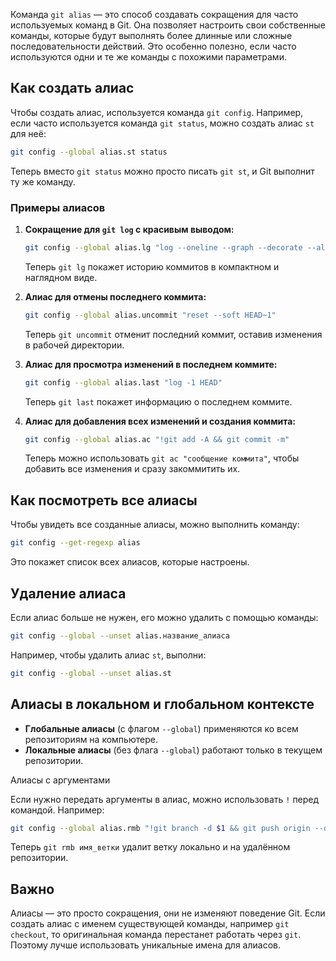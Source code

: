 Команда `git alias` — это способ создавать сокращения для часто используемых команд в Git. Она позволяет настроить свои собственные команды, которые будут выполнять более длинные или сложные последовательности действий. Это особенно полезно, если часто используются одни и те же команды с похожими параметрами.

## Как создать алиас

Чтобы создать алиас, используется команда `git config`. Например, если часто используется команда `git status`, можно создать алиас `st` для неё:

```bash
git config --global alias.st status
```

Теперь вместо `git status` можно просто писать `git st`, и Git выполнит ту же команду.
### Примеры алиасов

1. **Сокращение для `git log` с красивым выводом:**
   ```bash
   git config --global alias.lg "log --oneline --graph --decorate --all"
   ```
   Теперь `git lg` покажет историю коммитов в компактном и наглядном виде.

2. **Алиас для отмены последнего коммита:**
   ```bash
   git config --global alias.uncommit "reset --soft HEAD~1"
   ```
   Теперь `git uncommit` отменит последний коммит, оставив изменения в рабочей директории.

3. **Алиас для просмотра изменений в последнем коммите:**
   ```bash
   git config --global alias.last "log -1 HEAD"
   ```
   Теперь `git last` покажет информацию о последнем коммите.

4. **Алиас для добавления всех изменений и создания коммита:**
   ```bash
   git config --global alias.ac "!git add -A && git commit -m"
   ```
   Теперь можно использовать `git ac "сообщение коммита"`, чтобы добавить все изменения и сразу закоммитить их.

## Как посмотреть все алиасы

Чтобы увидеть все созданные алиасы, можно выполнить команду:
```bash
git config --get-regexp alias
```
Это покажет список всех алиасов, которые настроены.

## Удаление алиаса

Если алиас больше не нужен, его можно удалить с помощью команды:
```bash
git config --global --unset alias.название_алиаса
```
Например, чтобы удалить алиас `st`, выполни:
```bash
git config --global --unset alias.st
```

## Алиасы в локальном и глобальном контексте

- **Глобальные алиасы** (с флагом `--global`) применяются ко всем репозиториям на компьютере.
- **Локальные алиасы** (без флага `--global`) работают только в текущем репозитории.

 Алиасы с аргументами

Если нужно передать аргументы в алиас, можно использовать `!` перед командой. Например:
```bash
git config --global alias.rmb "!git branch -d $1 && git push origin --delete $1"
```
Теперь `git rmb имя_ветки` удалит ветку локально и на удалённом репозитории.

## Важно

Алиасы — это просто сокращения, они не изменяют поведение Git. Если создать алиас с именем существующей команды, например `git checkout`, то оригинальная команда перестанет работать через `git`. Поэтому лучше использовать уникальные имена для алиасов.